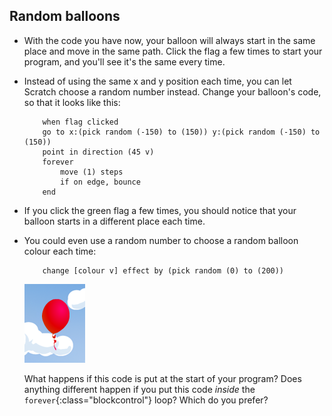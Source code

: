 ## Random balloons



+ With the code you have now, your balloon will always start in the same place and move in the same path. Click the flag a few times to start your program, and you'll see it's the same every time.

+ Instead of using the same x and y position each time, you can let Scratch choose a random number instead. Change your balloon's code, so that it looks like this:

	```blocks
		when flag clicked
		go to x:(pick random (-150) to (150)) y:(pick random (-150) to (150))
		point in direction (45 v)
		forever
			move (1) steps
			if on edge, bounce
		end
	```

+ If you click the green flag a few times, you should notice that your balloon starts in a different place each time.

+ You could even use a random number to choose a random balloon colour each time:

	```blocks
		change [colour v] effect by (pick random (0) to (200))
	```

	![screenshot](images/balloons-colour.png)

	What happens if this code is put at the start of your program? Does anything different happen if you put this code _inside_ the `forever`{:class="blockcontrol"} loop? Which do you prefer?



